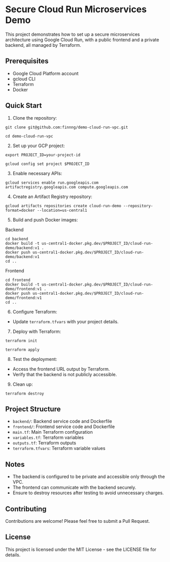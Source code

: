 # Secure Cloud Run Microservices Demo

This project demonstrates how to set up a secure microservices architecture using Google Cloud Run, with a public frontend and a private backend, all managed by Terraform.

## Prerequisites

- Google Cloud Platform account
- gcloud CLI
- Terraform
- Docker

## Quick Start

1. Clone the repository:

`git clone git@github.com:finnng/demo-cloud-run-vpc.git`

`cd demo-cloud-run-vpc`

2. Set up your GCP project:

`export PROJECT_ID=your-project-id`

`gcloud config set project $PROJECT_ID`

3. Enable necessary APIs:

`gcloud services enable run.googleapis.com artifactregistry.googleapis.com compute.googleapis.com`

4. Create an Artifact Registry repository:

`gcloud artifacts repositories create cloud-run-demo --repository-format=docker --location=us-central1`

5. Build and push Docker images:

Backend

```
cd backend
docker build -t us-central1-docker.pkg.dev/$PROJECT_ID/cloud-run-demo/backend:v1 .
docker push us-central1-docker.pkg.dev/$PROJECT_ID/cloud-run-demo/backend:v1
cd ..
```

Frontend
```
cd frontend
docker build -t us-central1-docker.pkg.dev/$PROJECT_ID/cloud-run-demo/frontend:v1 .
docker push us-central1-docker.pkg.dev/$PROJECT_ID/cloud-run-demo/frontend:v1
cd ..
```

6. Configure Terraform:

- Update `terraform.tfvars` with your project details.

7. Deploy with Terraform:

`terraform init`

`terraform apply`

8. Test the deployment:

- Access the frontend URL output by Terraform.
- Verify that the backend is not publicly accessible.

9. Clean up:

`terraform destroy`

## Project Structure

- `backend/`: Backend service code and Dockerfile
- `frontend/`: Frontend service code and Dockerfile
- `main.tf`: Main Terraform configuration
- `variables.tf`: Terraform variables
- `outputs.tf`: Terraform outputs
- `terraform.tfvars`: Terraform variable values

## Notes

- The backend is configured to be private and accessible only through the VPC.
- The frontend can communicate with the backend securely.
- Ensure to destroy resources after testing to avoid unnecessary charges.

## Contributing

Contributions are welcome! Please feel free to submit a Pull Request.

## License

This project is licensed under the MIT License - see the LICENSE file for details.
